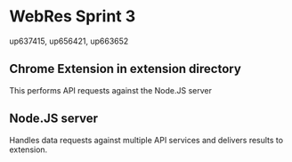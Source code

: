 # WebRes Sprint 3
up637415, up656421, up663652

## Chrome Extension in extension directory
This performs API requests against the Node.JS server

## Node.JS server
Handles data requests against multiple API services and delivers results to extension.
